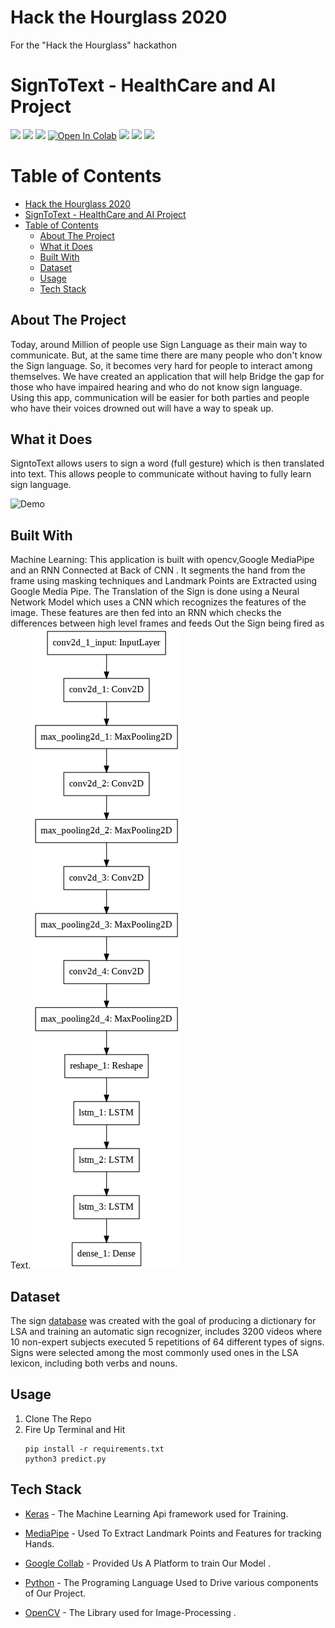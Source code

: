 # Hack the Hourglass 2020 
For the "Hack the Hourglass" hackathon

# SignToText - HealthCare and AI Project

![](https://img.shields.io/badge/DL-Deep%20Learning-blue)
![](https://img.shields.io/badge/CNN-Convolutional%20Neural%20Network-blue)
![](https://img.shields.io/badge/RNN-Recurrent%20Neural%20Network-blue)
[![Open In Colab](https://colab.research.google.com/assets/colab-badge.svg)](https://colab.research.google.com/drive/1WTFBeIP7xogyvlGqog0sp3Te2xCmk1uN?usp=sharing)
![](https://img.shields.io/badge/Communication-Sign%20Language%20Translator-blue)
[![](https://img.shields.io/badge/Google%20-Drive-blue.svg)](https://drive.google.com/drive/folders/1NNaC6C3E_YpaLprPKT90RP1zo1pTcqYM?usp=sharing)
[![](https://img.shields.io/badge/Made%20with-Python-blue.svg)](https://www.python.org/)

# Table of Contents

- [Hack the Hourglass 2020](#hack-the-hourglass-2020)
- [SignToText - HealthCare and AI Project](#signtotext---healthcare-and-ai-project)
- [Table of Contents](#table-of-contents)
  - [About The Project](#about-the-project)
  - [What it Does](#what-it-does)
  - [Built With](#built-with)
  - [Dataset](#dataset)
  - [Usage](#usage)
  - [Tech Stack](#tech-stack)

## About The Project
Today, around Million of people use Sign Language as their main way to communicate. But, at the same time there are many people who don't know the Sign language. So, it becomes very hard for people to interact among themselves. We have created an application that will help Bridge the gap for those who have impaired hearing and who do not know sign language. 
Using this app, communication will be easier for both parties and people who have their voices drowned out will have a way to speak up.

## What it Does
SigntoText allows users to sign a word (full gesture) which is then translated into text. This allows people to communicate without having to fully learn sign language.

![Demo](./demo)

## Built With
  Machine Learning: This application is built with opencv,Google MediaPipe and an RNN Connected at Back of CNN . It segments the hand from the frame using masking techniques and Landmark Points are Extracted using Google Media Pipe. The Translation of the Sign is done using a Neural Network Model 
  which uses a CNN which recognizes the features of the image. These features are then fed into an RNN which checks the differences between high level frames and feeds Out the Sign being fired as Text.
 ![architecture](./architecture.png)

## Dataset  
The sign [database](http://facundoq.github.io/unlp/lsa64/) was created with the goal of producing a dictionary for LSA and training an automatic sign recognizer, includes 3200 videos where 10 non-expert subjects executed 5 repetitions of 64 different types of signs. Signs were selected among the most commonly used ones in the LSA lexicon, including both verbs and nouns.

## Usage

1. Clone The Repo
2. Fire Up Terminal and Hit
   ```
   pip install -r requirements.txt 
   python3 predict.py
   ```
## Tech Stack

* [Keras](https://keras.io/) - The Machine Learning Api framework used for Training.

* [MediaPipe](https://google.github.io/mediapipe/) - Used To  Extract Landmark Points 
  and Features for tracking Hands.

* [Google Collab](https://colab.research.google.com/) -  Provided Us A Platform to train Our Model .

* [Python](https://www.python.org/) - The Programing Language Used to Drive various components of Our Project.

* [OpenCV](https://docs.opencv.org/master/d0/de3/tutorial_py_intro.html) - The Library used for Image-Processing .
  
